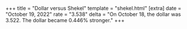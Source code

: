 +++
title = "Dollar versus Shekel"
template = "shekel.html"
[extra]
date = "October 19, 2022"
rate = "3.538"
delta = "On October 18, the dollar was 3.522. The dollar became 0.446% stronger."
+++
